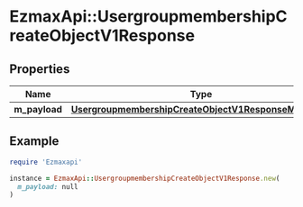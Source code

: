 # EzmaxApi::UsergroupmembershipCreateObjectV1Response

## Properties

| Name | Type | Description | Notes |
| ---- | ---- | ----------- | ----- |
| **m_payload** | [**UsergroupmembershipCreateObjectV1ResponseMPayload**](UsergroupmembershipCreateObjectV1ResponseMPayload.md) |  |  |

## Example

```ruby
require 'Ezmaxapi'

instance = EzmaxApi::UsergroupmembershipCreateObjectV1Response.new(
  m_payload: null
)
```

